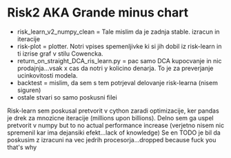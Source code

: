 # Risk2 AKA Grande minus chart

- risk_learn_v2_numpy_clean = Tale mislim da je zadnja stable. izracun in iteracije
- risk-plot = plotter. Notri vpises spemenljivke ki si jih dobil iz risk-learn in ti izrise graf v stilu Cowencka.
- return_on_straight_DCA_ris_learn.py = pac samo DCA kupocvanje in nic prodajnja...vsak x cas da notri y kolicino denarja. To je za preverjanje ucinkovitosti modela.
- backtest = mislim, da sem s tem potrjeval delovanje risk-learna (nisem siguren)
- ostale stvari so samo poskusni filei
 
Risk-learn sem poskusal pretvorit v cython zaradi optimizacije, ker pandas je drek za mnozicne iteracije (millions upon billions). Delno sem ga uspel pretvorit v numpy  but to no actual performance increase (verjetno nisem nic spremenil kar ima dejansiki efekt...lack of knowledge)
Se en TODO je bil da poskusim z izracuni na vec jedrih procesorja...dropped because fuck you that's why
